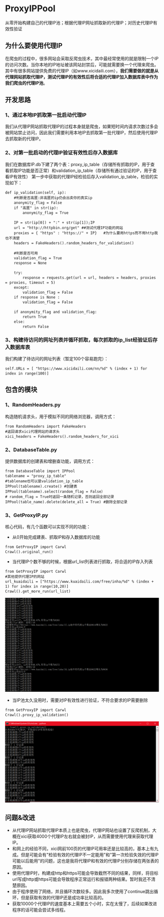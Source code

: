 # ProxyIPPool
从零开始构建自己的代理IP池；根据代理IP网址抓取新的代理IP；对历史代理IP有效性验证
## 为什么要使用代理IP
在爬虫的过程中，很多网站会采取反爬虫技术，其中最经常使用的就是限制一个IP的访问次数。当你本地的IP地址被该网站封禁后，可能就需要换一个代理来爬虫。其中有很多网站提供免费的代理IP（如www.xicidaili.com），**我们需要做的就是从代理网站抓取代理IP，测试代理IP的有效性后将合适的代理IP加入数据库表中作为我们爬虫的代理IP池**。
## 开发思路
### 1、通过本地IP抓取第一批启动代理IP
我们从代理IP网站抓取代理IP的过程本身就是爬虫，如果短时间内请求次数过多会被网站禁止访问，因此我们需要利用本地IP去抓取第一批代理IP，然后使用代理IP去抓取新的代理IP。
### 2、对第一批启动的代理IP验证有效性后存入数据库
我们在数据库IP.db下建了两个表：proxy_ip_table（存储所有抓取的IP，用于查看抓取IP功能是否正常）和validation_ip_table（存储所有通过验证的IP，用于查看IP有效性）
第一步中获取的代理IP经检验后存入validation_ip_table，检验的实现如下：
```
def ip_validation(self, ip):
    #判断是否高匿:非高匿的ip仍会出卖你的真实ip
    anonymity_flag = False
    if "高匿" in str(ip):
        anonymity_flag = True

    IP = str(ip[0]) + ":" + str(ip[1]);IP
    url = "http://httpbin.org/get" ##测试代理IP功能的网站
    proxies = { "https" : "https://" + IP}   #为什么要用https而不用http我也不清楚
    headers = FakeHeaders().random_headers_for_validation()

    #判断是否可用
    validation_flag = True
    response = None

    try:
        response = requests.get(url = url, headers = headers, proxies = proxies, timeout = 5)
    except:
        validation_flag = False
    if response is None :
        validation_flag = False
        
    if anonymity_flag and validation_flag:
        return True
    else:
        return False
```
### 3、构建待访问的网址列表并循环抓取，每次抓取的ip_list经验证后存入数据库表
我们构建了待访问的网址列表（暂定100个容易跑完）：
```
self.URLs = [ "https://www.xicidaili.com/nn/%d" % (index + 1) for index in range(100)] 
```
## 包含的模块
### 1、RandomHeaders.py
构造随机请求头，用于模拟不同的网络浏览器，调用方式：
```
from RandomHeaders import FakeHeaders
#返回请求xici代理网站的请求头
xici_headers = FakeHeaders().random_headers_for_xici
```
### 2、DatabaseTable.py
提供数据库的创建表和增删查功能，调用方式：
```
from DatabaseTable import IPPool
tablename = "proxy_ip_table"
#tablename也可以是validation_ip_table
IPPool(tablename).create() #创建表
IPPool(tablename).select(random_flag = False）
# random_flag = True时返回一条随机记录，否则返回全部记录
IPPool(table_name).delete(delete_all = True) #删除全部记录
```
### 3、GetProxyIP.py
核心代码，有几个函数可以实现不同的功能：

* 从0开始完成建表、抓取IP和存入数据库的功能
```
from GetProxyIP import Carwl
Crawl().original_run()
```

* 当代理IP个数不够的时候，根据url_list列表进行抓取，将合适的IP存入列表

```
from GetProxyIP import Carwl
#其他提供代理IP的网站
url_kuaidaili = ["https://www.kuaidaili.com/free/inha/%d" % (index + 1) for index in range(10,20)]
Crawl().get_more_run(url_list)
```
![](https://github.com/TOMO-CAT/ProxyIPPool/blob/master/get_more_run.jpg)

* 当IP池太久没用时，需要对IP有效性进行验证，不符合要求的IP需要删除
```
from GetProxyIP import Carwl
Crawl().proxy_ip_validation()
```
![](https://github.com/TOMO-CAT/ProxyIPPool/blob/master/proxy_ip_validation.jpg)

## 问题&改进

* 从代理IP网站抓取代理IP本质上也是爬虫，代理IP网站也设置了反爬机制，大概在xici获取4000个代理IP左右就会被封IP，从而需要使用代理来获取代理IP。
* 和网上的经验不同，xici网前100页的代理IP可用率还是比较高的，基本上有九成。但是可能会有"检验有效的代理IP不一定能用"和"第一次检验失效的代理IP可能以后能用"的问题，这也是我将代理IP和有效的代理IP分别存储在两张表的原因。
* 使用代理IP时，构建成http和https可能会导致截然不同的结果，同样，将目标url写成http或https可能会导致程序正常运行和报错两种结果。暂时我还不清楚原因。
* 由于程序使用了网络，并且循环次数较多。因此我多次使用了continue跳出循环，但是获取有效的代理IP还是成功率比较高的。
* 获取10000个代理IP的速度基本上需要五个小时，实在太慢了，后续如果改进程序的话可能会尝试多线程。
